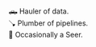 🛻 Hauler of data. 
<br>
🪠 Plumber of pipelines. 
<br>
🔮 Occasionally a Seer.


<!---
anthonysaoud/anthonysaoud is a ✨ special ✨ repository because its `README.md` (this file) appears on your GitHub profile.
You can click the Preview link to take a look at your changes.
--->
